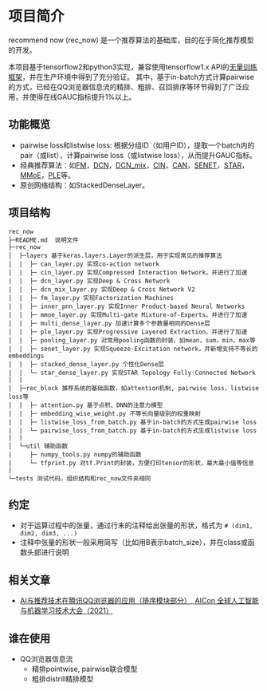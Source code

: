 # 项目简介
recommend now (rec_now) 是一个推荐算法的基础库，目的在于简化推荐模型的开发。

本项目基于tensorflow2和python3实现，兼容使用tensorflow1.x API的[无量训练框架](https://git.woa.com/deep_learning_framework/NumerousTensorFlow)，并在生产环境中得到了充分验证。
其中，基于in-batch方式计算pairwise的方式，已经在QQ浏览器信息流的精排、粗排、召回排序等环节得到了广泛应用，并使得在线GAUC指标提升1%以上。

## 功能概览
* pairwise loss和listwise loss: 根据分组ID（如用户ID），提取一个batch内的pair（或list），计算pairwise loss（或listwise loss），从而提升GAUC指标。
* 经典推荐算法：如[FM](https://www.csie.ntu.edu.tw/~b97053/paper/Rendle2010FM.pdf)，[DCN](https://arxiv.org/abs/1708.05123)，[DCN_mix](https://arxiv.org/abs/2008.13535v2)，[CIN](https://arxiv.org/abs/1803.05170)，[CAN](https://arxiv.org/abs/2011.05625)，[SENET](https://arxiv.org/abs/1905.09433)，[STAR](https://arxiv.org/abs/2101.11427)，[MMoE](https://dl.acm.org/doi/10.1145/3219819.3220007)，[PLE](https://dl.acm.org/doi/abs/10.1145/3383313.3412236)等。
* 原创网络结构：如StackedDenseLayer。


## 项目结构
```
rec_now
├─README.md  说明文件
├─rec_now
│  ├─layers 基于keras.layers.Layer的派生层，用于实现常见的推荐算法
|  |  ├─ can_layer.py 实现co-action network
|  |  ├─ cin_layer.py 实现Compressed Interaction Network，并进行了加速
|  |  ├─ dcn_layer.py 实现Deep & Cross Network
|  |  ├─ dcn_mix_layer.py 实现Deep & Cross Network V2
|  |  ├─ fm_layer.py 实现Factorization Machines
|  |  ├─ inner_pnn_layer.py 实现Inner Product-based Neural Networks
|  |  ├─ mmoe_layer.py 实现Multi-gate Mixture-of-Experts，并进行了加速
|  |  ├─ multi_dense_layer.py 加速计算多个参数量相同的Dense层
|  |  ├─ ple_layer.py 实现Progressive Layered Extraction，并进行了加速
|  |  ├─ pooling_layer.py 对常用pooling函数的封装，如mean，sum，min，max等
|  |  ├─ senet_layer.py 实现Squeeze-Excitation network，并新增支持不等长的embeddings
|  |  ├─ stacked_dense_layer.py 个性化Dense层
|  |  └─ star_dense_layer.py 实现STAR Topology Fully-Connected Network
|  |
│  ├─rec_block 推荐系统的基础函数，如attention机制, pairwise loss，listwise loss等
|  |  ├─ attention.py 基于点积、DNN的注意力模型
|  |  ├─ embedding_wise_weight.py 不等长向量级别的权重映射
|  |  ├─ listwise_loss_from_batch.py 基于in-batch的方式生成pairwise loss
|  |  └─ pairwise_loss_from_batch.py 基于in-batch的方式生成listwise loss
|  |
│  └─util 辅助函数
|     ├─ numpy_tools.py numpy的辅助函数
|     └─ tfprint.py 对tf.Print的封装，方便打印tensor的形状，最大最小值等信息
|
└─tests 测试代码，组织结构和rec_now文件夹相同
```


## 约定
* 对于运算过程中的张量，通过行末的注释给出张量的形状，格式为 `# (dim1, dim2, dim3, ...)`
* 注释中张量的形状一般采用简写（比如用B表示batch_size），并在class或函数头部进行说明


## 相关文章
* [AI与推荐技术在腾讯QQ浏览器的应用（排序模块部分）, AICon 全球人工智能与机器学习技术大会（2021）](https://mp.weixin.qq.com/s/EnMT4xVY3LRCyVqqNqr5WQ)

## 谁在使用
* QQ浏览器信息流
  - 精排pointwise, pairwise联合模型
  - 粗排distrill精排模型

